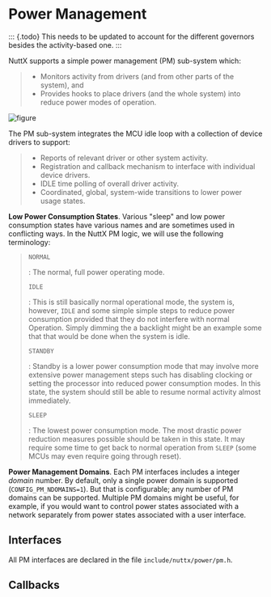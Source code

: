 Power Management
================

::: {.todo}
This needs to be updated to account for the different governors besides
the activity-based one.
:::

NuttX supports a simple power management (PM) sub-system which:

> -   Monitors activity from drivers (and from other parts of the
>     system), and
> -   Provides hooks to place drivers (and the whole system) into reduce
>     power modes of operation.

![figure](pm.png)

The PM sub-system integrates the MCU idle loop with a collection of
device drivers to support:

> -   Reports of relevant driver or other system activity.
> -   Registration and callback mechanism to interface with individual
>     device drivers.
> -   IDLE time polling of overall driver activity.
> -   Coordinated, global, system-wide transitions to lower power usage
>     states.

**Low Power Consumption States**. Various \"sleep\" and low power
consumption states have various names and are sometimes used in
conflicting ways. In the NuttX PM logic, we will use the following
terminology:

> `NORMAL`
>
> :   The normal, full power operating mode.
>
> `IDLE`
>
> :   This is still basically normal operational mode, the system is,
>     however, `IDLE` and some simple simple steps to reduce power
>     consumption provided that they do not interfere with normal
>     Operation. Simply dimming the a backlight might be an example some
>     that that would be done when the system is idle.
>
> `STANDBY`
>
> :   Standby is a lower power consumption mode that may involve more
>     extensive power management steps such has disabling clocking or
>     setting the processor into reduced power consumption modes. In
>     this state, the system should still be able to resume normal
>     activity almost immediately.
>
> `SLEEP`
>
> :   The lowest power consumption mode. The most drastic power
>     reduction measures possible should be taken in this state. It may
>     require some time to get back to normal operation from `SLEEP`
>     (some MCUs may even require going through reset).

**Power Management Domains**. Each PM interfaces includes a integer
*domain* number. By default, only a single power domain is supported
(`CONFIG_PM_NDOMAINS=1`). But that is configurable; any number of PM
domains can be supported. Multiple PM domains might be useful, for
example, if you would want to control power states associated with a
network separately from power states associated with a user interface.

Interfaces
----------

All PM interfaces are declared in the file `include/nuttx/power/pm.h`.

Callbacks
---------
